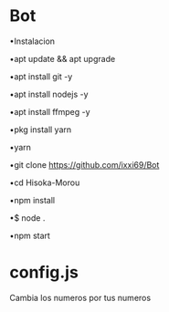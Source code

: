 # Bot

•Instalacion 

•apt update && apt upgrade

•apt install git -y

•apt install nodejs -y

•apt install ffmpeg -y


•pkg install yarn 

•yarn

•git clone https://github.com/ixxi69/Bot

•cd Hisoka-Morou

•npm install

•$ node .

•npm start


# config.js

Cambia los numeros por tus numeros 
